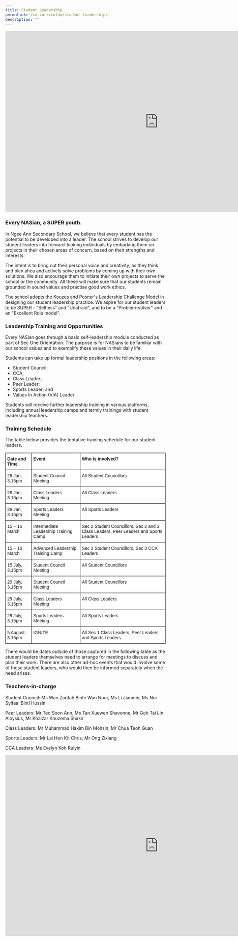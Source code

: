 ```yaml
---
title: Student Leadership
permalink: /co-curriculum/student-leadership/
description: ""
---
```

<iframe allowfullscreen="true" height="569" width="960" frameborder="0" src="https://docs.google.com/presentation/d/1m6mkH4bsYcgY1ZuMwYt4w-yWWYm4zZjVw29CS0sk5F0/embed?start=true&amp;loop=true&amp;delayms=3000"></iframe>

### Every NASian, a SUPER youth.

In Ngee Ann Secondary School, we believe that every student has the potential to be developed into a leader. The school strives to develop our student leaders into forward-looking individuals by embarking them on projects in their chosen areas of concern, based on their strengths and interests.&nbsp;

The intent is to bring out their personal voice and creativity, as they think and plan ahea and actively solve problems by coming up with their own solutions. We also encourage them to initiate their own projects to serve the school or the community. All these will make sure that our students remain grounded in sound values and practise good work ethics.&nbsp;

The school adopts the Kouzes and Posner's Leadership Challenge Model in designing our student leadership practice. We aspire for our student leaders to be SUPER - "Selfless" and "Unafraid", and to be a "Problem-solver" and an "Excellent Role model".

 
### Leadership Training and Opportunities

Every NASian goes through a basic self-leadership module conducted as part of Sec One Orientation. The purpose is for NASians to be familiar with our school values and to exemplify these values in their daily life.&nbsp;


Students can take up formal leadership positions in the following areas:&nbsp;

* Student Council;
* CCA;
* Class Leader;
* Peer Leader;
* Sports Leader; and
* Values In Action (VIA) Leader

Students will receive further leadership training in various platforms, including annual leadership camps and termly trainings with student leadership teachers.

  
### Training Schedule

The table below provides the tentative training schedule for our student leaders.

<style type="text/css">
.tg  {border-collapse:collapse;border-spacing:0;}
.tg td{border-color:black;border-style:solid;border-width:1px;font-family:Arial, sans-serif;font-size:14px;
  overflow:hidden;padding:10px 5px;word-break:normal;}
.tg th{border-color:black;border-style:solid;border-width:1px;font-family:Arial, sans-serif;font-size:14px;
  font-weight:normal;overflow:hidden;padding:10px 5px;word-break:normal;}
.tg .tg-dgl5{background-color:#FFF;font-weight:bold;text-align:left;vertical-align:top}
.tg .tg-ktyi{background-color:#FFF;text-align:left;vertical-align:top}
</style>
<table class="tg">
<thead>
  <tr>
    <th class="tg-dgl5">Date and Time</th>
    <th class="tg-dgl5">Event</th>
    <th class="tg-dgl5">Who is involved?</th>
  </tr>
</thead>
<tbody>
  <tr>
    <td class="tg-ktyi">28 Jan, 3.15pm</td>
    <td class="tg-ktyi">Student Council Meeting</td>
    <td class="tg-ktyi">All Student Councillors</td>
  </tr>
  <tr>
    <td class="tg-ktyi">28 Jan, 3.15pm</td>
    <td class="tg-ktyi">Class Leaders Meeting</td>
    <td class="tg-ktyi">All Class Leaders</td>
  </tr>
  <tr>
    <td class="tg-ktyi">28 Jan, 3.15pm</td>
    <td class="tg-ktyi">Sports Leaders Meeting</td>
    <td class="tg-ktyi">All Sports Leaders</td>
  </tr>
  <tr>
    <td class="tg-ktyi">15 – 16 March</td>
    <td class="tg-ktyi">Intermediate Leadership Training Camp</td>
    <td class="tg-ktyi">Sec 2 Student Councillors, Sec 2 and 3 Class Leaders, Peer Leaders and Sports Leaders</td>
  </tr>
  <tr>
    <td class="tg-ktyi">15 – 16 March</td>
    <td class="tg-ktyi">Advanced Leadership Training Camp</td>
    <td class="tg-ktyi">Sec 3 Student Councillors, Sec 3 CCA Leaders</td>
  </tr>
  <tr>
    <td class="tg-ktyi">15 July, 3.15pm</td>
    <td class="tg-ktyi">Student Council Meeting</td>
    <td class="tg-ktyi">All Student Councillors</td>
  </tr>
  <tr>
    <td class="tg-ktyi">29 July, 3.15pm</td>
    <td class="tg-ktyi">Student Council Meeting</td>
    <td class="tg-ktyi">All Student Councillors</td>
  </tr>
  <tr>
    <td class="tg-ktyi">29 July, 3.15pm</td>
    <td class="tg-ktyi">Class Leaders Meeting</td>
    <td class="tg-ktyi">All Class Leaders</td>
  </tr>
  <tr>
    <td class="tg-ktyi">29 July, 3.15pm</td>
    <td class="tg-ktyi">Sports Leaders Meeting</td>
    <td class="tg-ktyi">All Sports Leaders</td>
  </tr>
  <tr>
    <td class="tg-ktyi">5 August, 3.15pm</td>
    <td class="tg-ktyi">IGNITE</td>
    <td class="tg-ktyi">All Sec 1 Class Leaders, Peer Leaders and Sports Leaders</td>
  </tr>
</tbody>
</table>

There would be dates outside of those captured in the following table as the student leaders themselves need to arrange for meetings to discuss and plan their work. There are also other ad-hoc events that would involve some of these student leaders, who would then be informed separately when the need arises.

### Teachers-in-charge

Student Council: Ms Wan Zarifah Binte Wan Noor, Ms Li Jianmin, Ms Nur Syifaa’ Binti Hussin.

Peer Leaders: Mr Teo Soon Ann, Ms Tan Xuewen Shavonne, Mr Goh Tai Lin Aloysius, Mr Khaizar Khuzema Shakir

Class Leaders: Mr Muhammad Hakim Bin Mohsin, Mr Chua Teoh Guan

Sports Leaders: Mr Lai Hon Kit Chris, Mr Ong Zixiang

CCA Leaders: Ms Evelyn Koh Ruiyin

<iframe allowfullscreen="true" height="569" width="960" frameborder="0" src="https://docs.google.com/presentation/d/1CetbJiWXhmMVTiqcv6cAEPIHbF3_4xG5lkxsSlFI4wA/embed?start=true&amp;loop=true&amp;delayms=3000"></iframe>